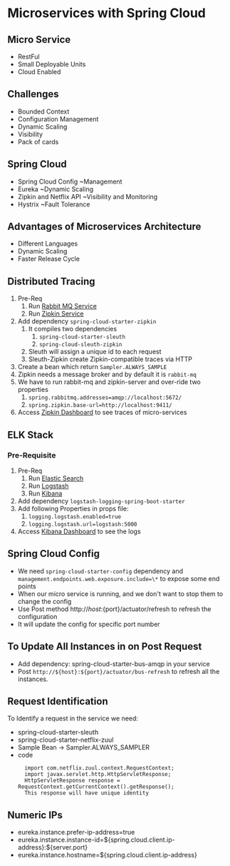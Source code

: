 # Microservices with Spring Cloud

Micro Service
-------------
- RestFul
- Small Deployable Units
- Cloud Enabled

Challenges
----------
- Bounded Context
- Configuration Management
- Dynamic Scaling
- Visibility
- Pack of cards

Spring Cloud
------------
- Spring Cloud Config ~Management
- Eureka ~Dynamic Scaling
- Zipkin and Netflix API ~Visibility and Monitoring
- Hystrix ~Fault Tolerance

Advantages of Microservices Architecture
----------------------------------------
- Different Languages
- Dynamic Scaling
- Faster Release Cycle

Distributed Tracing
-------------------
1. Pre-Req
    1. Run [Rabbit MQ Service](./envcn/docker-compose.yml)
    2. Run [Zipkin Service](./envcn/docker-compose.yml)
2.  Add dependency ```spring-cloud-starter-zipkin```
    1. It compiles two dependencies
        1. ```spring-cloud-starter-sleuth```
        2. ```spring-cloud-sleuth-zipkin```
    2.  Sleuth will assign a unique id to each request
    3.  Sleuth-Zipkin create Zipkin-compatible traces via HTTP
3.  Create a bean which return ```Sampler.ALWAYS_SAMPLE```
4.  Zipkin needs a message broker and by default it is ```rabbit-mq```
5.  We have to run rabbit-mq and zipkin-server and  over-ride two properties
    1. ```spring.rabbitmq.addresses=amqp://localhost:5672/```
    2. ```spring.zipkin.base-url=http://localhost:9411/```
6. Access [Zipkin Dashboard](http://localhost:9411/zipkin/) to see traces of micro-services

ELK Stack
-------------------
### Pre-Requisite
1. Pre-Req
    1. Run [Elastic Search](./envcn/docker-compose.yml)
    2. Run [Logstash](./envcn/docker-compose.yml)
    3. Run [Kibana](./envcn/docker-compose.yml)
2. Add dependency `logstash-logging-spring-boot-starter`
3. Add following Properties in props file:
    1. `logging.logstash.enabled=true`
    2. `logging.logstash.url=logstash:5000`
4. Access [Kibana Dashboard](http://localhost:5601) to see the logs    


Spring Cloud Config
-------------------
- We need `spring-cloud-starter-config` dependency and ` management.endpoints.web.exposure.include=\*` to expose some end points
-  When our micro service is running, and we don't want to stop them
    to change the config
-  Use Post method http://${host}:${port}/actuator/refresh to refresh the configuration
-  It will update the config for specific port number

To Update All Instances in on Post Request
-----------------------------------------

-  Add dependency: spring-cloud-starter-bus-amqp in your service
-  Post `http://${host}:${port}/actuator/bus-refresh` to refresh all the
    instances.

Request Identification
----------------------
To Identify a request in the service we need:

-  spring-cloud-starter-sleuth
-  spring-cloud-starter-netflix-zuul
-  Sample Bean -\> Sampler.ALWAYS\_SAMPLER
- code
    ```
      import com.netflix.zuul.context.RequestContext;
      import javax.servlet.http.HttpServletResponse;
      HttpServletResponse response = RequestContext.getCurrentContext().getResponse();
      This response will have unique identity
    ```


Numeric IPs
-----------
-  eureka.instance.prefer-ip-address=true
-  eureka.instance.instance-id=\${spring.cloud.client.ip-address}:\${server.port}
-  eureka.instance.hostname=\${spring.cloud.client.ip-address}

